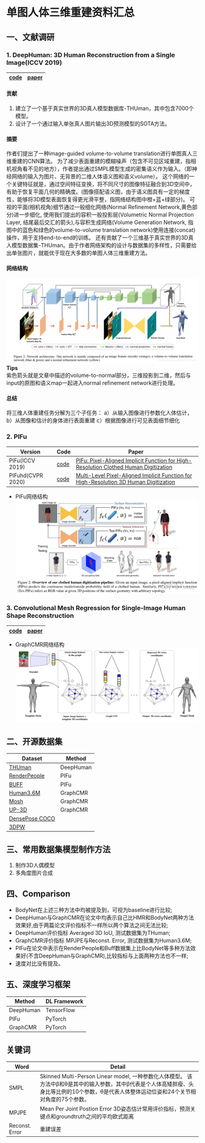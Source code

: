 # 单图人体三维重建资料汇总
## 一、文献调研
### 1. DeepHuman: 3D Human Reconstruction from a Single Image(ICCV 2019)
| [code](https://github.com/ZhengZerong/DeepHuman) | [paper](https://arxiv.org/pdf/1903.06473.pdf) |
|  ----  | ---- |
#### 贡献
1. 建立了一个基于真实世界的3D真人模型数据库-THUman，其中包含7000个模型。
2. 设计了一个通过输入单张真人图片输出3D预测模型的SOTA方法。

#### 摘要
作者们提出了一种image-guided volume-to-volume translation进行单图真人三维重建的CNN算法。
为了减少表面重建的模糊噪声（包含不可见区域重建，指相机视角看不见的地方），作者提出通过SMPL模型生成的密集语义作为输入。（即神经网络的输入为图片、无背景的二维人体语义图和语义volume）。
这个网络的一个关键特征就是，通过空间特征变换，将不同尺寸的图像特征融合到3D空间中，有助于恢复平面几何的精确度。(图像搭配语义图，由于语义图具有一定的梯度性，能够将3D模型表面恢复得更光滑平整，指网络结构图中橙+蓝+绿部分)。
可视的平面(相机视角)细节通过一般细化网络(Normal Refinement Network,黄色部分)进一步细化,
使用我们提出的容积一般投影层(Volumetric Normal Projection Layer, 结尾最后交汇的箭头),与容积生成网络(Volume Generation Network, 指图中的蓝色和绿色的volume-to-volume translation network)使用连接(concat)操作，用于支持end-to-end的训练。
还有贡献了一个三维基于真实世界的3D真人模型数据集-THUman。由于作者网络架构的设计与数据集的多样性，只需要给出单张图片，就能优于现在大多数的单图人体三维重建方法。

#### 网络结构
![img.png](img/img.png)
**Tips** <br>
紫色箭头就是文章中描述的volume-to-normal部分，三维投影到二维，然后与input的原图和语义map一起进入normal refinement network进行处理。

#### 总结
将三维人体重建任务分解为三个子任务：
a）从输入图像进行参数化人体估计，
b）从图像和估计的身体进行表面重建
c）根据图像进行可见表面细节细化


### 2. PIFu

| Version | Code | Paper | 
|  ----  | ----  | ---- | 
| PIFu(ICCV 2019) | [code](https://github.com/shunsukesaito/PIFu) | [PIFu: Pixel-Aligned Implicit Function for High-Resolution Clothed Human Digitization ](https://arxiv.org/pdf/1905.05172.pdf) | 
| PIFuhd(CVPR 2020) | [code](https://github.com/facebookresearch/pifuhd) | [Multi-Level Pixel-Aligned Implicit Function for High-Resolution 3D Human Digitization](https://arxiv.org/pdf/2004.00452.pdf) | 

- PIFu网络结构
![网络结构](img/img_1.png)

### 3. Convolutional Mesh Regression for Single-Image Human Shape Reconstruction
| [code](https://github.com/nkolot/GraphCMR/) | [paper](https://arxiv.org/abs/1905.03244) | 
|  ----  | ----  | 
- GraphCMR网络结构
![网络结构](img/img_2.png)

## 二、开源数据集

| Dataset | Method |
|  ----  | ----  |
| [THUman](https://github.com/ZhengZerong/DeepHuman/tree/master/THUmanDataset) | DeepHuman | 
| [RenderPeople](https://renderpeople.com/free-3d-people/) | PIFu | 
| [BUFF](http://buff.is.tue.mpg.de/) | PIFu | 
| [Human3.6M](http://vision.imar.ro/human3.6m/description.php) | GraphCMR | 
| [Mosh](http://mosh.is.tue.mpg.de/) | GraphCMR | 
| [UP-3D](http://files.is.tuebingen.mpg.de/classner/up/) | GraphCMR | 
| [DensePose COCO](https://github.com/facebookresearch/DensePose) |  |
| [3DPW](http://virtualhumans.mpi-inf.mpg.de/3DPW/) |  |



## 三、常用数据集模型制作方法
1. 制作3D人偶模型
2. 多角度图片合成

## 四、Comparison
- BodyNet在上述三种方法中均被提及到，可视为baseline进行比较;
- DeepHuman与GraphCMR在论文中均表示自己比HMR和BodyNet两种方法效果好,由于两篇论文评价指标不一样所以两个算法之间无法比较;
- DeepHuman评价指标 Averaged 3D IoU, 测试数据集为THuman;
- GraphCMR评价指标 MPJPE与Reconst. Error, 测试数据集为Human3.6M;
- PIFu在论文中表示在RenderPeople和Buff数据集上比BodyNet等多种方法效果好(不含DeepHuman与GraphCMR),比较指标与上面两种方法也不一样;
- 速度对比没有提及。

## 五、深度学习框架
| Method | DL Framework |
| ---- | ---- |
| DeepHuman | TensorFlow |
| PIFu | PyTorch |
| GraphCMR | PyTorch |

## 关键词
| Word | Detail |
| ---- | ---- |
| SMPL | Skinned Multi-Person Linear model, 一种参数化人体模型。 该方法中β和θ是其中的输入参数，其中β代表是个人体高矮胖瘦、头身比等比例的10个参数，θ是代表人体整体运动位姿和24个关节相对角度的75个参数。 |
| MPJPE | Mean Per Joint Postion Error 3D姿态估计常用评价指标，预测关键点和groundtruth之间的平均欧式距离 |
| Reconst. Error | 重建误差 |